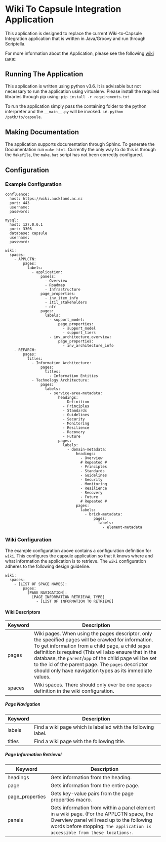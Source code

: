# Wiki To Capsule Integration Application

This application is designed to replace the current Wiki-to-Capsule Integration application that is written in 
Java/Groovy and run through Scriptella.

For more information about the Application, please see the following 
[wiki page](https://wiki.auckland.ac.nz/display/APPLCTN/Capsule+Future+State+Application+Design)

## Running The Application
This application is written using python v3.6. It is advisable but not necessary to run the application 
using virtualenv. Please install the required libraries through pip using: `pip install -r requirements.txt`

To run the application simply pass the containing folder to the python interpreter and the `__main__.py` will be 
invoked. i.e. `python /path/to/capsule`.

## Making Documentation
The application supports documentation through Sphinx. To generate the Documentation run `make html`. Currently the
only way to do this is through the `Makefile`, the `make.bat` script has not been correctly configured.

## Configuration

### Example Configuration

```
confluence:
  host: https://wiki.auckland.ac.nz
  port: 443
  username:
  password:

mysql:
  host: 127.0.0.1
  port: 3306
  database: capsule
  username: 
  password: 

wiki:
  spaces:
    - APPLCTN:
        pages:
          labels:
            - application:
                panels:
                  - Overview
                  - Roadmap
                  - Infrastructure
                page_properties:
                  - inv_item_info
                  - itil_stakeholders
                  - nfr
                pages:
                  labels:
                    - support_model:
                        page_properties:
                          - support_model
                          - support_tiers
                    - inv_architecture_overview:
                        page_properties:
                          - inv_architecture_info
    - REFARCH:
        pages:
          titles:
            - Information Architecture:
                pages:
                  titles:
                    - Information Entities
            - Technology Architecture:
                pages:
                  labels:
                    - service-area-metadata:
                        headings:
                          - Definition
                          - Principles
                          - Standards
                          - Guidelines
                          - Security
                          - Monitoring
                          - Resilience
                          - Recovery
                          - Future
                        pages:
                          labels:
                            - domain-metadata:
                                headings:
                                  - Overview
                                  # Repeated #
                                  - Principles
                                  - Standards
                                  - Guidelines
                                  - Security
                                  - Monitoring
                                  - Resilience
                                  - Recovery
                                  - Future
                                  # Repeated #
                                pages:
                                  labels:
                                    - brick-metadata:
                                        pages:
                                          labels:
                                            - element-metadata
```
### Wiki Configuration

The example configuration above contains a configuration definition for `wiki`. This configures the capsule application
so that it knows where and what information the application is to retrieve. The  `wiki` configuration adheres to the
following design guideline.

```
wiki:
  spaces:
    - [LIST OF SPACE NAMES]:
        pages:
          [PAGE NAVIGATION]:
            [PAGE INFORMATION RETRIEVAL TYPE]
              - [LIST OF INFORMATION TO RETRIEVE]
```

#### Wiki Descriptors

| Keyword | Description |
| ------- | ----------- |
| pages   | Wiki pages. When using the pages descriptor, only the specified pages will be crawled for information. To get information from a child page, a child `pages` definition is required (This will also ensure that in the database, the `parent`/`app` of the child page will be set to the id of the parent page. The `pages` descriptor should only have navigation types as its immediate values. |
| spaces  | Wiki spaces. There should only ever be one `spaces` definition in the wiki configuration. |

##### Page Navigation

| Keyword | Description |
| ------- | ----------- |
| labels  | Find a wiki page which is labelled with the following label. |
| titles  | Find a wiki page with the following title. |

##### Page Information Retrieval

| Keyword         | Description |
| --------------- | ----------- |
| headings        | Gets information from the heading. |
| page            | Gets information from the entire page. |
| page_properties | Gets key-value pairs from the page properties macro. |
| panels          | Gets information from within a panel element in a wiki page. (For the APPLCTN space, the Overview panel will read up to the following words before stopping: `The application is accessible from these locations:`. | 
